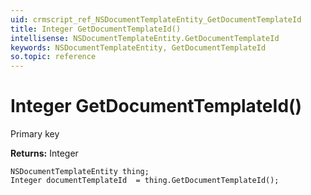 ```yaml
---
uid: crmscript_ref_NSDocumentTemplateEntity_GetDocumentTemplateId
title: Integer GetDocumentTemplateId()
intellisense: NSDocumentTemplateEntity.GetDocumentTemplateId
keywords: NSDocumentTemplateEntity, GetDocumentTemplateId
so.topic: reference
---
```


# Integer GetDocumentTemplateId()

Primary key

**Returns:** Integer

```crmscript
NSDocumentTemplateEntity thing;
Integer documentTemplateId  = thing.GetDocumentTemplateId();
```

